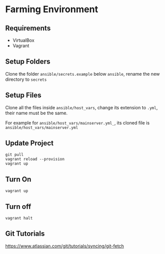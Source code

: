 # Farming Environment

## Requirements

* VirtualBox
* Vagrant

## Setup Folders

Clone the folder `ansible/secrets.example` below `ansible`, rename the new directory to `secrets`

## Setup Files

Clone all the files inside `ansible/host_vars`, change its extension to `.yml`, their name must be the same. 

For example for `ansible/host_vars/mainserver.yml_`, its cloned file is `ansible/host_vars/mainserver.yml`


## Update Project

```
git pull
vagrant reload --provision
vagrant up
```

## Turn On 
```
vagrant up
```

## Turn off
```
vagrant halt
```


## Git Tutorials
https://www.atlassian.com/git/tutorials/syncing/git-fetch


